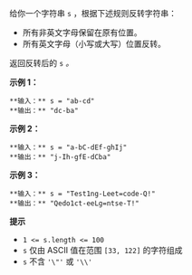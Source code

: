 给你一个字符串 `s` ，根据下述规则反转字符串：

  * 所有非英文字母保留在原有位置。
  * 所有英文字母（小写或大写）位置反转。

返回反转后的 `s` _。_



**示例 1：**

    
    
    **输入：** s = "ab-cd"
    **输出：** "dc-ba"
    

**示例 2：**

    
    
    **输入：** s = "a-bC-dEf-ghIj"
    **输出：** "j-Ih-gfE-dCba"
    

**示例 3：**

    
    
    **输入：** s = "Test1ng-Leet=code-Q!"
    **输出：** "Qedo1ct-eeLg=ntse-T!"
    



**提示**

  * `1 <= s.length <= 100`
  * `s` 仅由 ASCII 值在范围 `[33, 122]` 的字符组成
  * `s` 不含 `'\"'` 或 `'\\'`

